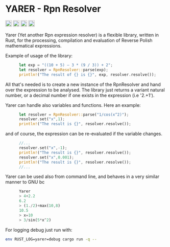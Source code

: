
YARER - Rpn Resolver
===========================
[<img alt="github" src="https://img.shields.io/badge/github-davassi/davassi?style=for-the-badge&labelColor=555555&logo=github" height="20">](https://github.com/davassi/Yarer)
[<img alt="build status" src="https://github.com/davassi/yarer/actions/workflows/rust.yml/badge.svg" height="20">](https://github.com/davassi/yarer/actions?query=branch%3Amaster)
[<img alt="crates.io" src="https://img.shields.io/crates/v/syn.svg?style=for-the-badge&color=fc8d62&logo=rust" height="20">](https://crates.io/crates/yarer)
[<img alt="docs.rs" src="https://img.shields.io/docsrs/yarer?style=for-the-badge&labelColor=555555&logo=docs.rs" height="20">](https://docs.rs/yarer)


Yarer (Yet another Rpn expression resolver) is a flexible library, written in Rust, for the processing, compilation and evaluation of Reverse Polish mathematical expressions.

Example of usage of the library: 
      
```rust
      let exp = "((10 + 5) – 3 * (9 / 3)) + 2";
      let resolver = RpnResolver::parse(exp);
      println!("The result of {} is {}", exp, resolver.resolve());
```

All that's needed is to create a new instance of the RpnResolver and hand over the expression to be analysed.
The library just returns a variant natural number, or a decimal number if one exists in the expression (i.e '2.+1').

Yarer can handle also variables and functions. Here an example:

```rust
      let resolver = RpnResolver::parse("1/cos(x^2)");
      resolver.set("x",1);
      println!("The result is {}", resolver.resolve());
```

and of course, the expression can be re-evaluated if the variable changes.

```rust
      //...
      resolver.set("x",-1);
      println!("The result is {}", resolver.resolve());
      resolver.set("x",0.001); 
      println!("The result is {}", resolver.resolve());
      //...
```

Yarer can be used also from command line, and behaves in a very similar manner to GNU bc

```rust
      Yarer
      > 4+2.2
      6.2
      > (1./2)+max(10,8)
      10.5
      > x=10
      > 3/sin(5*x^2)
```

For logging debug just run with:

```bash
env RUST_LOG=yarer=debug cargo run -q -- 
```




